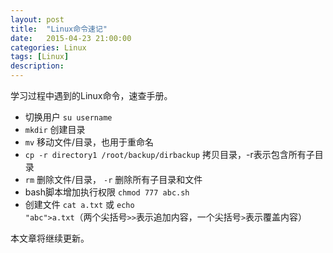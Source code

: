 ```yaml
---
layout: post
title:  "Linux命令速记"
date:   2015-04-23 21:00:00
categories: Linux
tags: [Linux]
description: 
---
```

学习过程中遇到的Linux命令，速查手册。<!--more-->

* 切换用户 <code>su username</code>
* <code>mkdir</code> 创建目录
* <code>mv</code> 移动文件/目录，也用于重命名
* <code>cp -r directory1 /root/backup/dirbackup</code> 拷贝目录，-r表示包含所有子目录
* <code>rm</code> 删除文件/目录，  <code>-r</code> 删除所有子目录和文件
* bash脚本增加执行权限 <code>chmod 777 abc.sh</code>
* 创建文件 <code>cat a.txt</code> 或 <code>echo "abc">a.txt</code>（两个尖括号<code>>></code>表示追加内容，一个尖括号<code>></code>表示覆盖内容）

本文章将继续更新。
